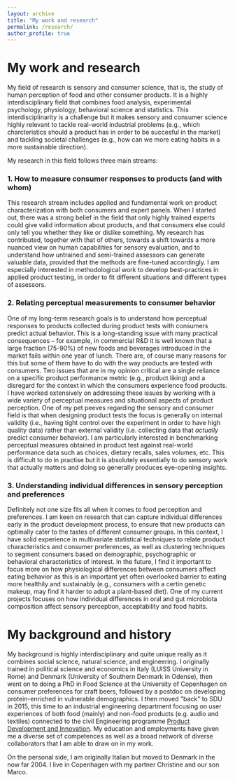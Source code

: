 ```yaml
---
layout: archive
title: "My work and research"
permalink: /research/
author_profile: true
---
```


My work and research
======
My field of research is sensory and consumer science, that is, the study of human perception of food and other consumer products. It is a highly interdisciplinary field that combines food analysis, experimental psychology, physiology, behavioral science and statistics. This interdisciplinarity is a challenge but it makes sensory and consumer science highly relevant to tackle real-world industrial problems (e.g., which charcteristics should a product has in order to be succesful in the market) and tackling societal challenges (e.g., how can we more eating habits in a more sustainable direction). 

My research in this field follows three main streams:

### 1. How to measure consumer responses to products (and with whom)
This research stream includes applied and fundamental work on product characterization with both consumers and expert panels. When I started out, there was a strong belief in the field that only highly trained experts could give valid information about products, and that consumers else could only tell you whether they like or dislike something. My research has contributed, together with that of others, towards a shift towards a more nuanced view on human capabilities for sensory evaluation, and to understand how untrained and semi-trained assessors can generate valuable data, provided that the methods are fine-tuned accordingly. I am especially interested in methodological work to develop best-practices in applied product testing, in order to fit different situations and different types of assessors. 

### 2. Relating perceptual measurements to consumer behavior
One of my long-term research goals is to understand how perceptual responses to products collected during product tests with consumers predict actual behavior. This is a long-standing issue with many practical consequences – for example, in commercial R&D it is well known that a large fraction (75-90%) of new foods and beverages introduced in the market fails within one year of lunch. There are, of course many reasons for this but some of them have to do with the way products are tested with consumers. Two issues that are in my opinion critical are a single reliance on a specific product performance metric (e.g., product liking) and a disregard for the context in which the consumers experience food products. I have worked extensively on addressing these issues by working with a wide variety of perceptual measures and situational aspects of product perception. One of my pet peeves regarding the sensory and consumer field is that when designing product tests the focus is generally on internal validity (i.e., having tight control over the experiment in order to have high quality data) rather than external validity (i.e. collecting data that *actually* predict consumer behavior). I am particularly interested in benchmarking perceptual measures obtained in product test against real-world performance data such as choices, dietary recalls, sales volumes, etc. This is difficult to do in practise but it is absolutely essentially to do sensory work that actually matters and doing so generally produces eye-opening insights.

### 3. Understanding individual differences in sensory perception and preferences 
Definitely not one size fits all when it comes to food perception and preferences. I am keen on research that can capture individual differences early in the product development process, to ensure that new products can optimally cater to the tastes of different consumer groups. In this context, I have solid experience in multivariate statistical techniques to relate product characteristics and consumer preferences, as well as clustering techniques to segment consumers based on demographic, psychographic or behavioral characteristics of interest. In the future, I find it important to focus more on how physiological differences between consumers affect eating behavior as this is an important yet often overlooked barrier to eating more healthily and sustainably (e.g., consumers with a certin genetic makeup, may find it harder to adopt a plant-based diet). One of my current projects focuses on how individual differences in oral and gut microbiota composition affect sensory perception, acceptability and food habits. 


My background and history
======
My background is highly interdisciplinary and quite unique really as it combines social science, natural science, and engineering. I originally trained in political science and economics in Italy (LUISS University in Rome) and Denmark (University of Southern Denmark in Odense), then went on to doing a PhD in Food Science at the University of Copenhagen on consumer preferences for craft beers, followed by a postdoc on developing protein-enriched in vulnerable demographics. I then moved "back" to SDU in 2015, this time to an industrial engineering department focusing on user experiences of both food (mainly) and non-food products (e.g. audio and textiles) connected to the civil Engineering programme [Product Development and Innovation](https://www.sdu.dk/en/uddannelse/kandidat/product-development-innovation). My education and employments have given me a diverse set of competences as well as a broad network of diverse collaborators that I am able to draw on in my work. 

On the personal side, I am originally Italian but moved to Denmark in the now far 2004. I live in Copenhagen with my partner Christine and our son Marco. 
